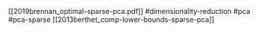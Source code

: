 [[2019brennan_optimal-sparse-pca.pdf]]
#dimensionality-reduction #pca #pca-sparse
[[2013berthet_comp-lower-bounds-sparse-pca]]

